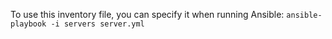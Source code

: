 To use this inventory file, you can specify it when running Ansible:
`ansible-playbook -i servers server.yml`
